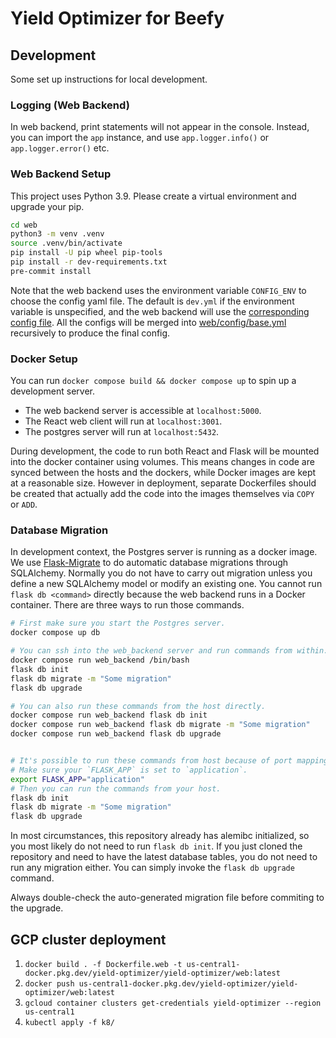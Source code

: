 # Yield Optimizer for Beefy

## Development

Some set up instructions for local development.

### Logging (Web Backend)

In web backend, print statements will not appear in the console. Instead, you can import the `app` instance,
and use `app.logger.info()` or `app.logger.error()` etc.

### Web Backend Setup

This project uses Python 3.9. Please create a virtual environment and upgrade your pip.

```bash
cd web
python3 -m venv .venv
source .venv/bin/activate
pip install -U pip wheel pip-tools
pip install -r dev-requirements.txt
pre-commit install
```

Note that the web backend uses the environment variable `CONFIG_ENV` to choose the config
yaml file. The default is `dev.yml` if the environment variable is unspecified, and the web
backend will use the [corresponding config file](web/config/dev.yml). All the configs will be merged
into [web/config/base.yml](web/config/base.yml) recursively to produce the final config.

### Docker Setup

You can run `docker compose build && docker compose up` to spin up a development server.

- The web backend server is accessible at `localhost:5000`.
- The React web client will run at `localhost:3001`.
- The postgres server will run at `localhost:5432`.

During development, the code to run both React and Flask will be mounted into the docker container
using volumes. This means changes in code are synced between the hosts and the dockers, while
Docker images are kept at a reasonable size. However in deployment, separate Dockerfiles should be created
that actually add the code into the images themselves via `COPY` or `ADD`.

### Database Migration

In development context, the Postgres server is running as a docker image. We use [Flask-Migrate](https://flask-migrate.readthedocs.io/en/latest/)
to do automatic database migrations through SQLAlchemy. Normally you do not have to carry out migration
unless you define a new SQLAlchemy model or modify an existing one. You cannot run `flask db <command>` directly
because the web backend runs in a Docker container. There are three ways to run those commands.

```bash
# First make sure you start the Postgres server.
docker compose up db

# You can ssh into the web_backend server and run commands from within.
docker compose run web_backend /bin/bash
flask db init
flask db migrate -m "Some migration"
flask db upgrade

# You can also run these commands from the host directly.
docker compose run web_backend flask db init
docker compose run web_backend flask db migrate -m "Some migration"
docker compose run web_backend flask db upgrade


# It's possible to run these commands from host because of port mapping.
# Make sure your `FLASK_APP` is set to `application`.
export FLASK_APP="application"
# Then you can run the commands from your host.
flask db init
flask db migrate -m "Some migration"
flask db upgrade
```

In most circumstances, this repository already has alemibc initialized, so you most likely do not
need to run `flask db init`. If you just cloned the repository and need to have the latest database
tables, you do not need to run any migration either. You can simply invoke the `flask db upgrade` command.

Always double-check the auto-generated migration file before commiting to the upgrade.



## GCP cluster deployment
1. `docker build . -f Dockerfile.web -t us-central1-docker.pkg.dev/yield-optimizer/yield-optimizer/web:latest`
2. `docker push us-central1-docker.pkg.dev/yield-optimizer/yield-optimizer/web:latest`
3. `gcloud container clusters get-credentials yield-optimizer --region us-central1`
4. `kubectl apply -f k8/`
